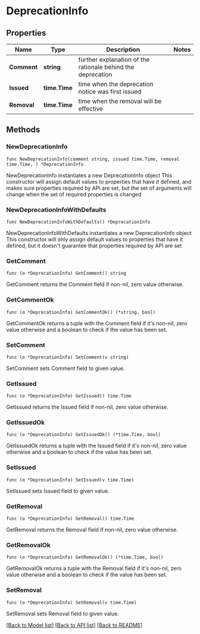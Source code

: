 <!--
Copyright (C) 2020-2022 Arm Limited or its affiliates and Contributors. All rights reserved.
SPDX-License-Identifier: Apache-2.0
-->
# DeprecationInfo

## Properties

Name | Type | Description | Notes
------------ | ------------- | ------------- | -------------
**Comment** | **string** | further explanation of the rationale behind the deprecation | 
**Issued** | **time.Time** | time when the deprecation notice was first issued | 
**Removal** | **time.Time** | time when the removal will be effective | 

## Methods

### NewDeprecationInfo

`func NewDeprecationInfo(comment string, issued time.Time, removal time.Time, ) *DeprecationInfo`

NewDeprecationInfo instantiates a new DeprecationInfo object
This constructor will assign default values to properties that have it defined,
and makes sure properties required by API are set, but the set of arguments
will change when the set of required properties is changed

### NewDeprecationInfoWithDefaults

`func NewDeprecationInfoWithDefaults() *DeprecationInfo`

NewDeprecationInfoWithDefaults instantiates a new DeprecationInfo object
This constructor will only assign default values to properties that have it defined,
but it doesn't guarantee that properties required by API are set

### GetComment

`func (o *DeprecationInfo) GetComment() string`

GetComment returns the Comment field if non-nil, zero value otherwise.

### GetCommentOk

`func (o *DeprecationInfo) GetCommentOk() (*string, bool)`

GetCommentOk returns a tuple with the Comment field if it's non-nil, zero value otherwise
and a boolean to check if the value has been set.

### SetComment

`func (o *DeprecationInfo) SetComment(v string)`

SetComment sets Comment field to given value.


### GetIssued

`func (o *DeprecationInfo) GetIssued() time.Time`

GetIssued returns the Issued field if non-nil, zero value otherwise.

### GetIssuedOk

`func (o *DeprecationInfo) GetIssuedOk() (*time.Time, bool)`

GetIssuedOk returns a tuple with the Issued field if it's non-nil, zero value otherwise
and a boolean to check if the value has been set.

### SetIssued

`func (o *DeprecationInfo) SetIssued(v time.Time)`

SetIssued sets Issued field to given value.


### GetRemoval

`func (o *DeprecationInfo) GetRemoval() time.Time`

GetRemoval returns the Removal field if non-nil, zero value otherwise.

### GetRemovalOk

`func (o *DeprecationInfo) GetRemovalOk() (*time.Time, bool)`

GetRemovalOk returns a tuple with the Removal field if it's non-nil, zero value otherwise
and a boolean to check if the value has been set.

### SetRemoval

`func (o *DeprecationInfo) SetRemoval(v time.Time)`

SetRemoval sets Removal field to given value.



[[Back to Model list]](../README.md#documentation-for-models) [[Back to API list]](../README.md#documentation-for-api-endpoints) [[Back to README]](../README.md)


